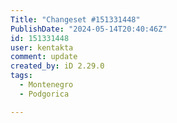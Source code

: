 ```yaml
---
Title: "Changeset #151331448"
PublishDate: "2024-05-14T20:40:46Z"
id: 151331448
user: kentakta
comment: update
created_by: iD 2.29.0
tags:
  - Montenegro
  - Podgorica

---
```

